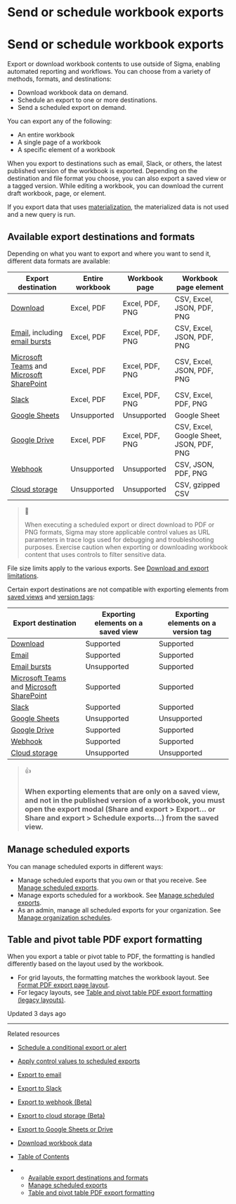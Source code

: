 # Send or schedule workbook exports

# Send or schedule workbook exports

Export or download workbook contents to use outside of Sigma, enabling automated reporting and workflows. You can choose from a variety of methods, formats, and destinations:

* Download workbook data on demand.
* Schedule an export to one or more destinations.
* Send a scheduled export on demand.

You can export any of the following:

* An entire workbook
* A single page of a workbook
* A specific element of a workbook

When you export to destinations such as email, Slack, or others, the latest published version of the workbook is exported. Depending on the destination and file format you choose, you can also export a saved view or a tagged version. While editing a workbook, you can download the current draft workbook, page, or element.

If you export data that uses [materialization](/docs/materialization), the materialized data is not used and a new query is run.

## Available export destinations and formats

Depending on what you want to export and where you want to send it, different data formats are available:

| Export destination | Entire workbook | Workbook page | Workbook page element |
| --- | --- | --- | --- |
| [Download](/docs/download-workbook-data) | Excel, PDF | Excel, PDF, PNG | CSV, Excel, JSON, PDF, PNG |
| [Email](/docs/export-to-email), including [email bursts](/docs/export-as-email-burst) | Excel, PDF | Excel, PDF, PNG | CSV, Excel, JSON, PDF, PNG |
| [Microsoft Teams](/docs/export-to-microsoft-teams) and [Microsoft SharePoint](/docs/export-to-microsoft-sharepoint) | Excel, PDF | Excel, PDF, PNG | CSV, Excel, JSON, PDF, PNG |
| [Slack](/docs/export-to-slack) | Excel, PDF | Excel, PDF, PNG | CSV, Excel, PDF, PNG |
| [Google Sheets](/docs/export-to-google-sheets) | Unsupported | Unsupported | Google Sheet |
| [Google Drive](/docs/export-to-google-drive) | Excel, PDF | Excel, PDF, PNG | CSV, Excel, Google Sheet, JSON, PDF, PNG |
| [Webhook](/docs/export-to-webhook) | Unsupported | Unsupported | CSV, JSON, PDF, PNG |
| [Cloud storage](/docs/export-to-cloud-storage) | Unsupported | Unsupported | CSV, gzipped CSV |

> 🚧
>
> When executing a scheduled export or direct download to PDF or PNG formats, Sigma may store applicable control values as URL parameters in trace logs used for debugging and troubleshooting purposes. Exercise caution when exporting or downloading workbook content that uses controls to filter sensitive data.

File size limits apply to the various exports. See [Download and export limitations](/docs/download-export-and-upload-limitations).

Certain export destinations are not compatible with exporting elements from [saved views](/docs/create-and-share-saved-views) and [version tags](/docs/create-and-manage-version-tags):

| Export destination | Exporting elements on a saved view | Exporting elements on a version tag |
| --- | --- | --- |
| [Download](/docs/download-workbook-data) | Supported | Supported |
| [Email](/docs/export-to-email) | Supported | Supported |
| [Email bursts](/docs/export-as-email-burst) | Unsupported | Supported |
| [Microsoft Teams](/docs/export-to-microsoft-teams) and [Microsoft SharePoint](/docs/export-to-microsoft-sharepoint) | Supported | Supported |
| [Slack](/docs/export-to-slack) | Supported | Supported |
| [Google Sheets](/docs/export-to-google-sheets) | Unsupported | Unsupported |
| [Google Drive](/docs/export-to-google-drive) | Supported | Supported |
| [Webhook](/docs/export-to-webhook) | Supported | Supported |
| [Cloud storage](/docs/export-to-cloud-storage) | Unsupported | Unsupported |

> 👍
>
> ### When exporting elements that are only on a saved view, and not in the published version of a workbook, you must open the export modal (**Share and export** > **Export…** or **Share and export** > **Schedule exports…**) from the saved view.

## Manage scheduled exports

You can manage scheduled exports in different ways:

* Manage scheduled exports that you own or that you receive. See [Manage scheduled exports](/docs/manage-exports).
* Manage exports scheduled for a workbook. See [Manage scheduled exports](/docs/manage-exports).
* As an admin, manage all scheduled exports for your organization. See [Manage organization schedules](/docs/manage-organization-schedules).

## Table and pivot table PDF export formatting

When you export a table or pivot table to PDF, the formatting is handled differently based on the layout used by the workbook.

* For grid layouts, the formatting matches the workbook layout. See [Format PDF export page layout](/docs/configure-additional-options-for-exports#format-pdf-export-page-layout).
* For legacy layouts, see [Table and pivot table PDF export formatting (legacy layouts)](/docs/table-and-pivot-table-pdf-export-formatting-legacy-layouts#table-and-pifor-pdf-export-formatting).

Updated 3 days ago

---

Related resources

* [Schedule a conditional export or alert](/docs/schedule-a-conditional-export-or-alert)
* [Apply control values to scheduled exports](/docs/apply-control-values-to-scheduled-exports)
* [Export to email](/docs/export-to-email)
* [Export to Slack](/docs/export-to-slack)
* [Export to webhook (Beta)](/docs/export-to-webhook)
* [Export to cloud storage (Beta)](/docs/export-to-cloud-storage)
* [Export to Google Sheets or Drive](/docs/export-to-google-sheets-or-drive)
* [Download workbook data](/docs/download-workbook-data)

* [Table of Contents](#)
* + [Available export destinations and formats](#available-export-destinations-and-formats)
  + [Manage scheduled exports](#manage-scheduled-exports)
  + [Table and pivot table PDF export formatting](#table-and-pivot-table-pdf-export-formatting)